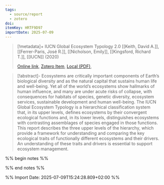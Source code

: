 ```yaml
---
tags:
  - source/report
  - zotero
doi: 
itemKey: HRTF9D97
importDate: 2025-07-09
---
```

>[!metadata]+
> IUCN Global Ecosystem Typology 2.0
> [[Keith, David A.]], [[Ferrer-Paris, José R.]], [[Nicholson, Emily]], [[Kingsford, Richard T.]], 
> [[IUCN]] (2020)
> 
> [Online link](https://portals.iucn.org/library/node/49250), [Zotero Item](zotero://select/library/items/HRTF9D97), [Local (PDF)](file://C:/Users/aburg/Documents/references/zotero/storage/2GUN8I3Y/Keith2020_IUCNGlobal.pdf), 

>[!abstract]-
>Ecosystems are critically important components of&nbsp;Earth’s biological diversity and as the natural capital that sustains human life and well-being. Yet all of&nbsp;the world’s ecosystems show hallmarks of human&nbsp;influence, and many are under acute risks of collapse,&nbsp;with consequences for habitats of species, genetic&nbsp;diversity, ecosystem services, sustainable development&nbsp;and human well-being. The IUCN Global Ecosystem Typology is a hierarchical&nbsp;classification system that, in its upper levels, defines ecosystems by their convergent ecological functions and, in its lower levels, distinguishes ecosystems with contrasting assemblages of species engaged in those functions. This report describes the three upper levels of the hierarchy, which provide a framework for understanding and comparing the key ecological traits of functionally different ecosystems and their drivers. An understanding of these traits and drivers is essential to support ecosystem management.

%% begin notes %%

%% end notes %%

%% Import Date: 2025-07-09T15:24:28.809+02:00 %%
